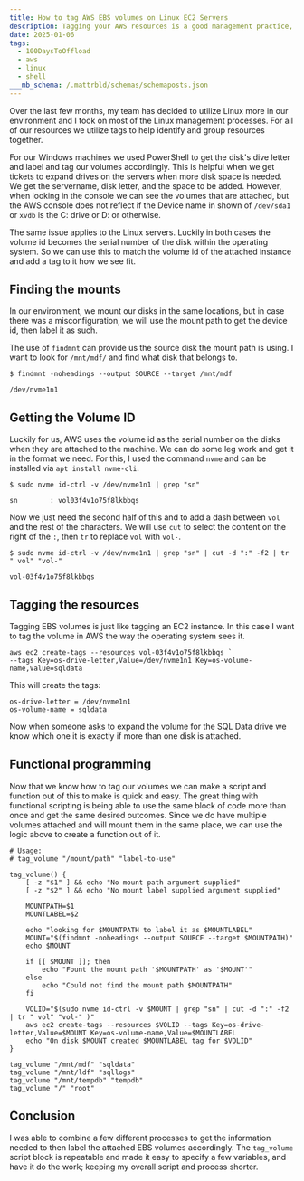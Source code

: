 ```yaml
---
title: How to tag AWS EBS volumes on Linux EC2 Servers
description: Tagging your AWS resources is a good management practice, and EBS volumes are no different.
date: 2025-01-06
tags:
  - 100DaysToOffload
  - aws
  - linux
  - shell
___mb_schema: /.mattrbld/schemas/schemaposts.json
---
```


Over the last few months, my team has decided to utilize Linux more in our environment and I took on most of the Linux management processes. For all of our resources we utilize tags to help identify and group resources together.

For our Windows machines we used PowerShell to get the disk's dive letter and label and tag our volumes accordingly. This is helpful when we get tickets to expand drives on the servers when more disk space is needed. We get the servername, disk letter, and the space to be added. However, when looking in the console we can see the volumes that are attached, but the AWS console does not reflect if the Device name in shown of `/dev/sda1` or `xvdb` is the C: drive or D: or otherwise.

The same issue applies to the Linux servers. Luckily in both cases the volume id becomes the serial number of the disk within the operating system. So we can use this to match the volume id of the attached instance and add a tag to it how we see fit.

## Finding the mounts

In our environment, we mount our disks in the same locations, but in case there was a misconfiguration, we will use the mount path to get the device id, then label it as such.

The use of `findmnt` can provide us the source disk the mount path is using. I want to look for `/mnt/mdf/` and find what disk that belongs to.

```shell
$ findmnt -noheadings --output SOURCE --target /mnt/mdf

/dev/nvme1n1
```

## Getting the Volume ID

Luckily for us, AWS uses the volume id as the serial number on the disks when they are attached to the machine. We can do some leg work and get it in the format we need. For this, I used the command `nvme` and can be installed via `apt install nvme-cli`.

```shell
$ sudo nvme id-ctrl -v /dev/nvme1n1 | grep "sn"

sn        : vol03f4v1o75f8lkbbqs
```

Now we just need the second half of this and to add a dash between `vol` and the rest of the characters. We will use `cut` to select the content on the right of the `:`, then `tr` to replace `vol` with `vol-`.

```shell
$ sudo nvme id-ctrl -v /dev/nvme1n1 | grep "sn" | cut -d ":" -f2 | tr " vol" "vol-"

vol-03f4v1o75f8lkbbqs
```

## Tagging the resources

Tagging EBS volumes is just like tagging an EC2 instance. In this case I want to tag the volume in AWS the way the operating system sees it.

```shell
aws ec2 create-tags --resources vol-03f4v1o75f8lkbbqs `
--tags Key=os-drive-letter,Value=/dev/nvme1n1 Key=os-volume-name,Value=sqldata
```

This will create the tags:

```text
os-drive-letter = /dev/nvme1n1 
os-volume-name = sqldata
```

Now when someone asks to expand the volume for the SQL Data drive we know which one it is exactly if more than one disk is attached.

## Functional programming

Now that we know how to tag our volumes we can make a script and function out of this to make is quick and easy. The great thing with functional scripting is being able to use the same block of code more than once and get the same desired outcomes. Since we do have multiple volumes attached and will mount them in the same place, we can use the logic above to create a function out of it.

```shell
# Usage: 
# tag_volume "/mount/path" "label-to-use"

tag_volume() {
    [ -z "$1" ] && echo "No mount path argument supplied" 
    [ -z "$2" ] && echo "No mount label supplied argument supplied"

    MOUNTPATH=$1
    MOUNTLABEL=$2
    
    echo "looking for $MOUNTPATH to label it as $MOUNTLABEL"
    MOUNT="$(findmnt -noheadings --output SOURCE --target $MOUNTPATH)"
    echo $MOUNT
    
    if [[ $MOUNT ]]; then 
        echo "Fount the mount path '$MOUNTPATH' as '$MOUNT'"
    else
        echo "Could not find the mount path $MOUNTPATH"
    fi
    
    VOLID="$(sudo nvme id-ctrl -v $MOUNT | grep "sn" | cut -d ":" -f2 | tr " vol" "vol-" )"
    aws ec2 create-tags --resources $VOLID --tags Key=os-drive-letter,Value=$MOUNT Key=os-volume-name,Value=$MOUNTLABEL
    echo "On disk $MOUNT created $MOUNTLABEL tag for $VOLID"
}

tag_volume "/mnt/mdf" "sqldata"
tag_volume "/mnt/ldf" "sqllogs"
tag_volume "/mnt/tempdb" "tempdb"
tag_volume "/" "root"
```

## Conclusion

I was able to combine a few different processes to get the information needed to then label the attached EBS volumes accordingly. The `tag_volume` script block is repeatable and made it easy to specify a few variables, and have it do the work; keeping my overall script and process shorter.
